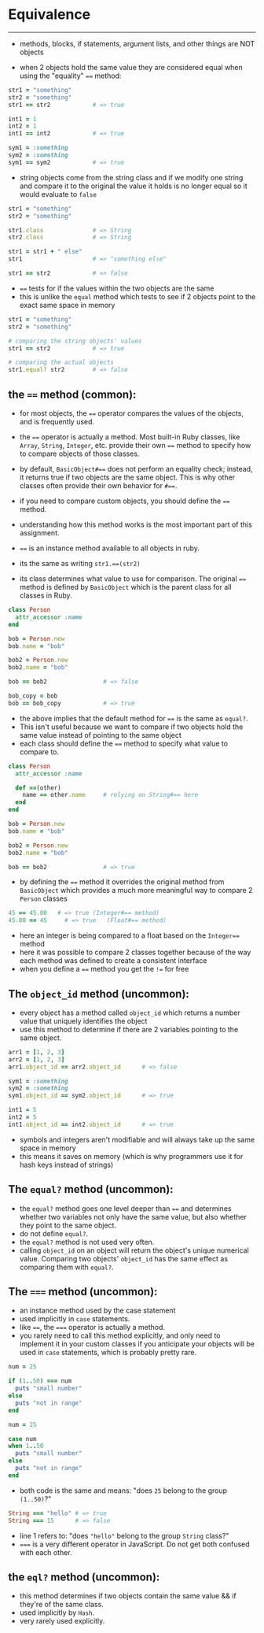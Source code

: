 # Equivalence

---

- methods, blocks, if statements, argument lists, and other things are NOT objects

- when 2 objects hold the same value they are considered equal when using the "equality" `==` method:

```ruby
str1 = "something"
str2 = "something"
str1 == str2            # => true

int1 = 1
int2 = 1
int1 == int2            # => true

sym1 = :something
sym2 = :something
sym1 == sym2            # => true
```

- string objects come from the string class and if we modify one string and compare it to the original the value it holds is no longer equal so it would evaluate to `false`

```ruby
str1 = "something"
str2 = "something"

str1.class              # => String
str2.class              # => String

str1 = str1 + " else"
str1                    # => "something else"

str1 == str2            # => false
```

- `==` tests for if the values within the two objects are the same
- this is unlike the `equal` method which tests to see if 2 objects point to the exact same space in memory 

```ruby
str1 = "something"
str2 = "something"

# comparing the string objects' values
str1 == str2            # => true

# comparing the actual objects
str1.equal? str2        # => false
```

## the `==` method (common):

- for most objects, the `==` operator compares the values of the objects, and is frequently used.
- the `==` operator is actually a method. Most built-in Ruby classes, like `Array`, `String`, `Integer`, etc. provide their own `==` method to specify how to compare objects of those classes.
- by default, `BasicObject#==` does not perform an equality check; instead, it returns true if two objects are the same object. This is why other classes often provide their own behavior for `#==`.
- if you need to compare custom objects, you should define the `==` method.
- understanding how this method works is the most important part of this assignment.

- `==` is an instance method available to all objects in ruby.
- its the same as writing `str1.==(str2)` 
- its class determines what value to use for comparison. The original `==` method is defined by `BasicObject` which is the parent class for all classes in Ruby. 

```ruby
class Person
  attr_accessor :name
end

bob = Person.new
bob.name = "bob"

bob2 = Person.new
bob2.name = "bob"

bob == bob2                # => false

bob_copy = bob
bob == bob_copy            # => true
```

- the above implies that the default method for `==` is the same as `equal?`. 
- This isn't useful because we want to compare if two objects hold the same value instead of pointing to the same object
- each class should define the `==` method to specify what value to compare to.

```ruby
class Person
  attr_accessor :name

  def ==(other)
    name == other.name     # relying on String#== here
  end
end

bob = Person.new
bob.name = "bob"

bob2 = Person.new
bob2.name = "bob"

bob == bob2                # => true
```

- by defining the `==` method it overrides the original method from `BasicObject` which provides a much more meaningful way to compare 2 `Person` classes

```ruby
45 == 45.00   # => true	(Integer#== method) 
45.00 == 45		# => true	(Float#== method)
```

- here an integer is being compared to a float based on the `Integer==` method
- here it was possible to compare 2 classes together because of the way each method was defined to create a consistent interface
- when you define a `==` method you get the `!=` for free

## The `object_id` method (uncommon):

- every object has a method called `object_id` which returns a number value that uniquely identifies the object
- use this method to determine if there are 2 variables pointing to the same object.

```ruby
arr1 = [1, 2, 3]
arr2 = [1, 2, 3]
arr1.object_id == arr2.object_id      # => false

sym1 = :something
sym2 = :something
sym1.object_id == sym2.object_id      # => true

int1 = 5
int2 = 5
int1.object_id == int2.object_id      # => true
```

- symbols and integers aren't modifiable and will always take up the same space in memory
- this means it saves on memory (which is why programmers use it for hash keys instead of strings)

## The `equal?` method (uncommon):

- the `equal?` method goes one level deeper than `==` and determines whether two variables not only have the same value, but also whether they point to the same object.
- do not define `equal?`.
- the `equal?` method is not used very often.
- calling `object_id` on an object will return the object's unique numerical value. Comparing two objects' `object_id` has the same effect as comparing them with `equal?`.

## The `===` method (uncommon):

- an instance method used by the case statement
- used implicitly in `case` statements.
- like `==`, the `===` operator is actually a method.
- you rarely need to call this method explicitly, and only need to implement it in your custom classes if you anticipate your objects will be used in `case` statements, which is probably pretty rare.

```ruby
num = 25

if (1..50) === num
  puts "small number"
else
  puts "not in range"
end
```

```ruby
num = 25

case num
when 1..50
  puts "small number"
else
  puts "not in range"
end
```

- both code is the same and means: "does `25` belong to the group `(1..50)`?"

```ruby
String === "hello" # => true
String === 15      # => false
```

- line 1 refers to: "does `"hello"` belong to the group `String` class?"
- `===` is a very different operator in JavaScript. Do not get both confused with each other.

## the `eql?` method (uncommon):

- this method determines if two objects contain the same value && if they're of the same class. 
- used implicitly by `Hash`.
- very rarely used explicitly.
